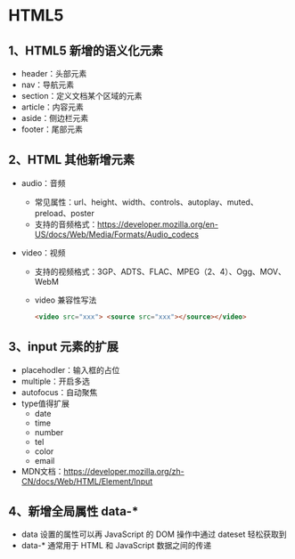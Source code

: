 # HTML5



## 1、HTML5 新增的语义化元素

- header：头部元素
- nav：导航元素
- section：定义文档某个区域的元素
- article：内容元素
- aside：侧边栏元素
- footer：尾部元素



## 2、HTML 其他新增元素

- audio：音频

  - 常见属性：url、height、width、controls、autoplay、muted、preload、poster
  - 支持的音频格式：https://developer.mozilla.org/en-US/docs/Web/Media/Formats/Audio_codecs

- video：视频

  - 支持的视频格式：3GP、ADTS、FLAC、MPEG（2、4）、Ogg、MOV、WebM

  - video 兼容性写法

    ```html
    <video src="xxx"> <source src="xxx"></source></video>		
    ```



## 3、input 元素的扩展

- placehodler：输入框的占位
- multiple：开启多选
- autofocus：自动聚焦
- type值得扩展
  - date
  - time
  - number
  - tel
  - color
  - email
- MDN文档：https://developer.mozilla.org/zh-CN/docs/Web/HTML/Element/Input



## 4、新增全局属性 data-*

- data 设置的属性可以再 JavaScript 的 DOM 操作中通过 dateset 轻松获取到
- data-* 通常用于 HTML 和 JavaScript 数据之间的传递

